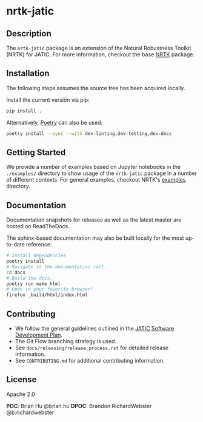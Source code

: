 # nrtk-jatic

## Description
The `nrtk-jatic` package is an extension of the Natural Robustness Toolkit 
(NRTK) for JATIC. For more information, checkout the base [NRTK](https://gitlab.jatic.net/jatic/kitware/nrtk) 
package.

## Installation
The following steps assumes the source tree has been acquired locally.

Install the current version via pip:
```bash
pip install .
```

Alternatively, [Poetry](https://python-poetry.org/) can also be used:
```bash
poetry install --sync --with dev-linting,dev-testing,dev-docs
```

## Getting Started
We provide a number of examples based on Jupyter notebooks in the `./examples/` directory to show usage
of the `nrtk-jatic` package in a number of different contexts. For general examples, checkout NRTK\'s 
[examples](https://gitlab.jatic.net/jatic/kitware/nrtk/-/tree/main/examples?ref_type=heads) directory.

## Documentation
Documentation snapshots for releases as well as the latest master are hosted on
ReadTheDocs.

The sphinx-based documentation may also be built locally for the most
up-to-date reference:
```bash
# Install dependencies
poetry install
# Navigate to the documentation root.
cd docs
# Build the docs.
poetry run make html
# Open in your favorite browser!
firefox _build/html/index.html
```

## Contributing

- We follow the general guidelines outlined in the
[JATIC Software Development Plan](https://gitlab.jatic.net/jatic/docs/sdp/-/blob/main/Branch,%20Merge,%20Release%20Strategy.md).
- The Git Flow branching strategy is used.
- See `docs/releasing/release_process.rst` for detailed release information.
- See `CONTRIBUTING.md` for additional contributing information.

## License
Apache 2.0

**POC**: Brian Hu @brian.hu
**DPOC**: Brandon RichardWebster @b.richardwebster
